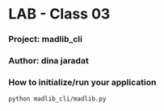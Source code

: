 # LAB - Class 03
### Project: madlib_cli
### Author: dina jaradat
### How to initialize/run your application
    python madlib_cli/madlib.py